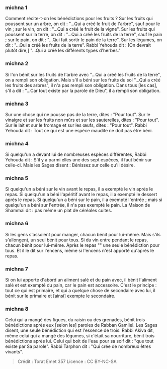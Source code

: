 
### michna 1
Comment récite-t-on les bénédictions pour les fruits ?  Sur les fruits qui poussent sur un arbre, on dit : "...Qui a créé le fruit de l'arbre", sauf pour le vin ; sur le vin, on dit : "...Qui a créé le fruit de la vigne".  Sur les fruits qui poussent sur la terre, on dit : "...Qui a créé les fruits de la terre", sauf le pain ; sur le pain, on dit : "...Qui fait sortir le pain de la terre".  Sur les légumes, on dit : "...Qui a créé les fruits de la terre". Rabbi Yehouda dit : [On devrait plutôt dire,] "...Qui a créé les différents types d'herbes."

### michna 2
Si l'on bénit sur les fruits de l'arbre avec "...Qui a créé les fruits de la terre", on a rempli son obligation. Mais s'il a béni sur les fruits du sol "...Qui a créé les fruits des arbres", il n'a pas rempli son obligation. Dans tous [les cas], s'il a dit : "...Car tout existe par la parole de Dieu", il a rempli son obligation.

### michna 3
Sur une chose qui ne pousse pas de la terre, dites : "Pour tout". Sur le vinaigre et sur les fruits non mûrs et sur les sauterelles, dites : "Pour tout". Sur le lait et sur le fromage et sur les œufs, dites : "Pour tout". Rabbi Yehouda dit : Tout ce qui est une espèce maudite ne doit pas être béni.

### michna 4
Si quelqu'un a devant lui de nombreuses espèces différentes, Rabbi Yehouda dit : S'il y a parmi elles une des sept espèces, il faut bénir sur celle-ci. Mais les Sages disent : Bénissez sur celle qu'il désire.

### michna 5
Si quelqu'un a béni sur le vin avant le repas, il a exempté le vin après le repas. Si quelqu'un a béni l'apéritif avant le repas, il a exempté le dessert après le repas. Si quelqu'un a béni sur le pain, il a exempté l'entrée ; mais si quelqu'un a béni sur l'entrée, il n'a pas exempté le pain. La Maison de Shammai dit : pas même un plat de céréales cuites.

### michna 6
Si les gens s'assoient pour manger, chacun bénit pour lui-même. Mais s'ils s'allongent, un seul bénit pour tous. Si du vin entre pendant le repas, chacun bénit pour lui-même. Après le repas "" une seule bénédiction pour tous. Et il le dit sur l'encens, même si l'encens n'est apporté qu'après le repas.

### michna 7
Si on lui apporte d'abord un aliment salé et du pain avec, il bénit l'aliment salé et est exempté du pain, car le pain est accessoire.  C'est le principe : tout ce qui est primaire, et qui a quelque chose de secondaire avec lui, il bénit sur le primaire et [ainsi] exempte le secondaire.

### michna 8
Celui qui a mangé des figues, du raisin ou des grenades, bénit trois bénédictions après eux [selon les] paroles de Rabban Gamliel. Les Sages disent, une seule bénédiction qui est l'essence de trois. Rabbi Akiva dit, même celui qui a mangé des légumes, si c'était sa nourriture, bénit trois bénédictions après lui. Celui qui boit de l'eau pour sa soif dit : "que tout existe par Sa parole". Rabbi Tarphon dit : "Qui crée de nombreux êtres vivants".

>Crédit : Torat Emet 357
>Licence : CC BY-NC-SA 